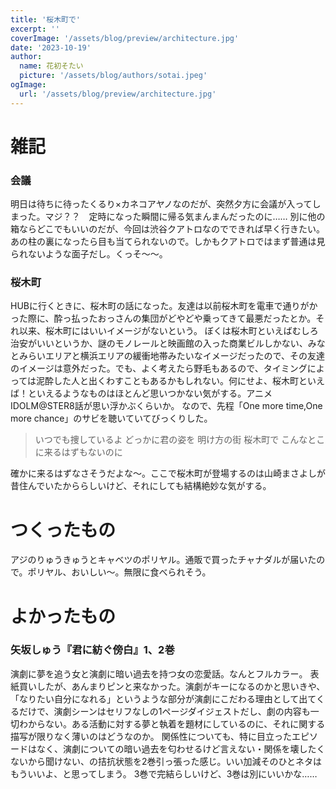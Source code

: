 ```yaml
---
title: '桜木町で'
excerpt: ''
coverImage: '/assets/blog/preview/architecture.jpg'
date: '2023-10-19'
author:
  name: 花初そたい
  picture: '/assets/blog/authors/sotai.jpeg'
ogImage:
  url: '/assets/blog/preview/architecture.jpg'
---
```

# 雑記
### 会議
明日は待ちに待ったくるり×カネコアヤノなのだが、突然夕方に会議が入ってしまった。マジ？？　定時になった瞬間に帰る気まんまんだったのに……
別に他の箱ならどこでもいいのだが、今回は渋谷クアトロなのでできれば早く行きたい。あの柱の裏になったら目も当てられないので。しかもクアトロではまず普通は見られないような面子だし。くっそ～～。

### 桜木町
HUBに行くときに、桜木町の話になった。友達は以前桜木町を電車で通りがかった際に、酔っ払ったおっさんの集団がどやどや乗ってきて最悪だったとか。それ以来、桜木町にはいいイメージがないという。
ぼくは桜木町といえばむしろ治安がいいというか、謎のモノレールと映画館の入った商業ビルしかない、みなとみらいエリアと横浜エリアの緩衝地帯みたいなイメージだったので、その友達のイメージは意外だった。でも、よく考えたら野毛もあるので、タイミングによっては泥酔した人と出くわすこともあるかもしれない。何にせよ、桜木町といえば！といえるようなものはほとんど思いつかない気がする。アニメIDOLM@STER8話が思い浮かぶくらいか。
なので、先程「One more time,One more chance」のサビを聴いていてびっくりした。
> いつでも捜しているよ どっかに君の姿を
明け方の街 桜木町で
こんなとこに来るはずもないのに

確かに来るはずなさそうだよな～。ここで桜木町が登場するのは山崎まさよしが昔住んでいたかららしいけど、それにしても結構絶妙な気がする。

# つくったもの
アジのりゅうきゅうとキャベツのポリヤル。通販で買ったチャナダルが届いたので。ポリヤル、おいしい～。無限に食べられそう。

# よかったもの
### 矢坂しゅう『君に紡ぐ傍白』1、2巻
演劇に夢を追う女と演劇に暗い過去を持つ女の恋愛話。なんとフルカラー。
表紙買いしたが、あんまりピンと来なかった。演劇がキーになるのかと思いきや、「なりたい自分になれる」というような部分が演劇にこだわる理由として出てくるだけで、演劇シーンはセリフなしの1ページダイジェストだし、劇の内容も一切わからない。ある活動に対する夢と執着を題材にしているのに、それに関する描写が限りなく薄いのはどうなのか。
関係性についても、特に目立ったエピソードはなく、演劇についての暗い過去を匂わせるけど言えない・関係を壊したくないから聞けない、の拮抗状態を2巻引っ張った感じ。いい加減そのひとネタはもういいよ、と思ってしまう。
3巻で完結らしいけど、3巻は別にいいかな……